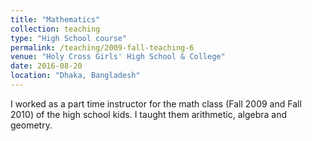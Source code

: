 ```yaml
---
title: "Mathematics"
collection: teaching
type: "High School course"
permalink: /teaching/2009-fall-teaching-6
venue: "Holy Cross Girls' High School & College"
date: 2016-08-20
location: "Dhaka, Bangladesh"
---
```


 I worked as a part time instructor for the math class (Fall 2009 and Fall 2010) of the high school kids. I taught them arithmetic, algebra and geometry.
 
